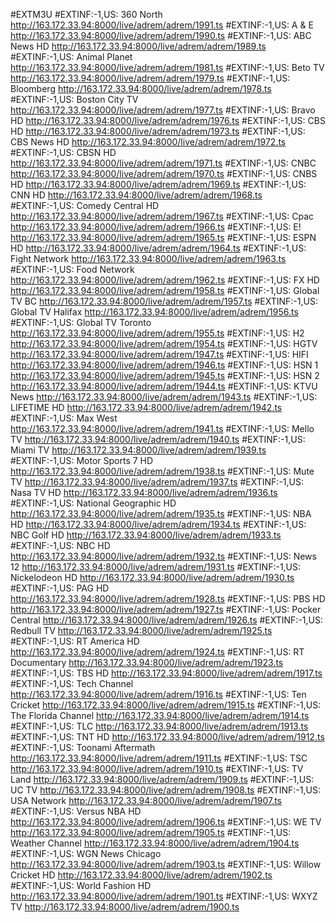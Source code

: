 #EXTM3U
#EXTINF:-1,US: 360 North
http://163.172.33.94:8000/live/adrem/adrem/1991.ts
#EXTINF:-1,US: A &amp; E
http://163.172.33.94:8000/live/adrem/adrem/1990.ts
#EXTINF:-1,US: ABC News HD
http://163.172.33.94:8000/live/adrem/adrem/1989.ts
#EXTINF:-1,US: Animal Planet
http://163.172.33.94:8000/live/adrem/adrem/1981.ts
#EXTINF:-1,US: Beto TV
http://163.172.33.94:8000/live/adrem/adrem/1979.ts
#EXTINF:-1,US: Bloomberg
http://163.172.33.94:8000/live/adrem/adrem/1978.ts
#EXTINF:-1,US: Boston City TV
http://163.172.33.94:8000/live/adrem/adrem/1977.ts
#EXTINF:-1,US: Bravo HD
http://163.172.33.94:8000/live/adrem/adrem/1976.ts
#EXTINF:-1,US: CBS HD
http://163.172.33.94:8000/live/adrem/adrem/1973.ts
#EXTINF:-1,US: CBS News HD
http://163.172.33.94:8000/live/adrem/adrem/1972.ts
#EXTINF:-1,US: CBSN HD
http://163.172.33.94:8000/live/adrem/adrem/1971.ts
#EXTINF:-1,US: CNBC
http://163.172.33.94:8000/live/adrem/adrem/1970.ts
#EXTINF:-1,US: CNBS HD
http://163.172.33.94:8000/live/adrem/adrem/1969.ts
#EXTINF:-1,US: CNN HD
http://163.172.33.94:8000/live/adrem/adrem/1968.ts
#EXTINF:-1,US: Comedy Central HD
http://163.172.33.94:8000/live/adrem/adrem/1967.ts
#EXTINF:-1,US: Cpac
http://163.172.33.94:8000/live/adrem/adrem/1966.ts
#EXTINF:-1,US: E!
http://163.172.33.94:8000/live/adrem/adrem/1965.ts
#EXTINF:-1,US: ESPN HD
http://163.172.33.94:8000/live/adrem/adrem/1964.ts
#EXTINF:-1,US: Fight Network
http://163.172.33.94:8000/live/adrem/adrem/1963.ts
#EXTINF:-1,US: Food Network
http://163.172.33.94:8000/live/adrem/adrem/1962.ts
#EXTINF:-1,US: FX HD
http://163.172.33.94:8000/live/adrem/adrem/1958.ts
#EXTINF:-1,US: Global TV BC
http://163.172.33.94:8000/live/adrem/adrem/1957.ts
#EXTINF:-1,US: Global TV Halifax
http://163.172.33.94:8000/live/adrem/adrem/1956.ts
#EXTINF:-1,US: Global TV Toronto
http://163.172.33.94:8000/live/adrem/adrem/1955.ts
#EXTINF:-1,US: H2
http://163.172.33.94:8000/live/adrem/adrem/1954.ts
#EXTINF:-1,US: HGTV
http://163.172.33.94:8000/live/adrem/adrem/1947.ts
#EXTINF:-1,US: HIFI
http://163.172.33.94:8000/live/adrem/adrem/1946.ts
#EXTINF:-1,US: HSN 1
http://163.172.33.94:8000/live/adrem/adrem/1945.ts
#EXTINF:-1,US: HSN 2
http://163.172.33.94:8000/live/adrem/adrem/1944.ts
#EXTINF:-1,US: KTVU News
http://163.172.33.94:8000/live/adrem/adrem/1943.ts
#EXTINF:-1,US: LIFETIME HD
http://163.172.33.94:8000/live/adrem/adrem/1942.ts
#EXTINF:-1,US: Max West
http://163.172.33.94:8000/live/adrem/adrem/1941.ts
#EXTINF:-1,US: Mello TV
http://163.172.33.94:8000/live/adrem/adrem/1940.ts
#EXTINF:-1,US: Miami TV
http://163.172.33.94:8000/live/adrem/adrem/1939.ts
#EXTINF:-1,US: Motor Sports 7 HD
http://163.172.33.94:8000/live/adrem/adrem/1938.ts
#EXTINF:-1,US: Mute TV
http://163.172.33.94:8000/live/adrem/adrem/1937.ts
#EXTINF:-1,US: Nasa TV HD
http://163.172.33.94:8000/live/adrem/adrem/1936.ts
#EXTINF:-1,US: National Geographic HD
http://163.172.33.94:8000/live/adrem/adrem/1935.ts
#EXTINF:-1,US: NBA HD
http://163.172.33.94:8000/live/adrem/adrem/1934.ts
#EXTINF:-1,US: NBC Golf HD
http://163.172.33.94:8000/live/adrem/adrem/1933.ts
#EXTINF:-1,US: NBC HD
http://163.172.33.94:8000/live/adrem/adrem/1932.ts
#EXTINF:-1,US: News 12
http://163.172.33.94:8000/live/adrem/adrem/1931.ts
#EXTINF:-1,US: Nickelodeon HD
http://163.172.33.94:8000/live/adrem/adrem/1930.ts
#EXTINF:-1,US: PAG HD
http://163.172.33.94:8000/live/adrem/adrem/1928.ts
#EXTINF:-1,US: PBS HD
http://163.172.33.94:8000/live/adrem/adrem/1927.ts
#EXTINF:-1,US: Pocker Central
http://163.172.33.94:8000/live/adrem/adrem/1926.ts
#EXTINF:-1,US: Redbull TV
http://163.172.33.94:8000/live/adrem/adrem/1925.ts
#EXTINF:-1,US: RT America HD
http://163.172.33.94:8000/live/adrem/adrem/1924.ts
#EXTINF:-1,US: RT Documentary
http://163.172.33.94:8000/live/adrem/adrem/1923.ts
#EXTINF:-1,US: TBS HD
http://163.172.33.94:8000/live/adrem/adrem/1917.ts
#EXTINF:-1,US: Tech Channel
http://163.172.33.94:8000/live/adrem/adrem/1916.ts
#EXTINF:-1,US: Ten Cricket
http://163.172.33.94:8000/live/adrem/adrem/1915.ts
#EXTINF:-1,US: The Florida Channel
http://163.172.33.94:8000/live/adrem/adrem/1914.ts
#EXTINF:-1,US: TLC
http://163.172.33.94:8000/live/adrem/adrem/1913.ts
#EXTINF:-1,US: TNT HD
http://163.172.33.94:8000/live/adrem/adrem/1912.ts
#EXTINF:-1,US: Toonami Aftermath
http://163.172.33.94:8000/live/adrem/adrem/1911.ts
#EXTINF:-1,US: TSC
http://163.172.33.94:8000/live/adrem/adrem/1910.ts
#EXTINF:-1,US: TV Land
http://163.172.33.94:8000/live/adrem/adrem/1909.ts
#EXTINF:-1,US: UC TV
http://163.172.33.94:8000/live/adrem/adrem/1908.ts
#EXTINF:-1,US: USA Network
http://163.172.33.94:8000/live/adrem/adrem/1907.ts
#EXTINF:-1,US: Versus NBA HD
http://163.172.33.94:8000/live/adrem/adrem/1906.ts
#EXTINF:-1,US: WE TV
http://163.172.33.94:8000/live/adrem/adrem/1905.ts
#EXTINF:-1,US: Weather Channel
http://163.172.33.94:8000/live/adrem/adrem/1904.ts
#EXTINF:-1,US: WGN News Chicago
http://163.172.33.94:8000/live/adrem/adrem/1903.ts
#EXTINF:-1,US: Willow Cricket HD
http://163.172.33.94:8000/live/adrem/adrem/1902.ts
#EXTINF:-1,US: World Fashion HD
http://163.172.33.94:8000/live/adrem/adrem/1901.ts
#EXTINF:-1,US: WXYZ TV
http://163.172.33.94:8000/live/adrem/adrem/1900.ts
